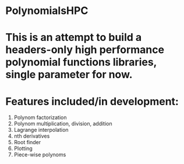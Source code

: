 # PolynomialsHPC

# This is an attempt to build a headers-only high performance polynomial functions libraries, single parameter for now.

# Features included/in development:
1. Polynom factorization
2. Polynom multiplication, division, addition
3. Lagrange interpolation
4. nth derivatives
5. Root finder
6. Plotting
7. Piece-wise polynoms
